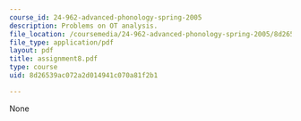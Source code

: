 ```yaml
---
course_id: 24-962-advanced-phonology-spring-2005
description: Problems on OT analysis.
file_location: /coursemedia/24-962-advanced-phonology-spring-2005/8d26539ac072a2d014941c070a81f2b1_assignment8.pdf
file_type: application/pdf
layout: pdf
title: assignment8.pdf
type: course
uid: 8d26539ac072a2d014941c070a81f2b1

---
```

None